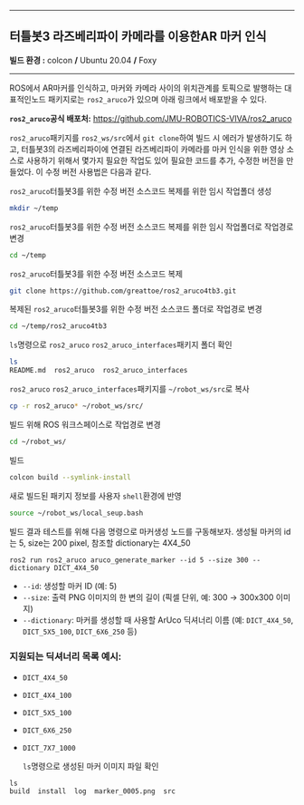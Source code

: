 

---

## 터틀봇3 라즈베리파이 카메라를 이용한AR 마커 인식



**빌드 환경 :**  colcon **/** Ubuntu 20.04 **/** Foxy

---

ROS에서 AR마커를 인식하고, 마커와 카메라 사이의 위치관계를 토픽으로 발행하는 대표적인노드 패키지로는 `ros2_aruco`가 있으며 아래 링크에서 배포받을 수 있다.

**`ros2_aruco`공식 배포처:** https://github.com/JMU-ROBOTICS-VIVA/ros2_aruco 

`ros2_aruco`패키지를 `ros2_ws/src`에서 `git clone`하여 빌드 시 에러가 발생하기도 하고, 터틀봇3의 라즈베리파이에 연결된 라즈베리파이 카메라를 마커 인식을 위한 영상 소스로 사용하기 위해서 몇가지 필요한 작업도 있어 필요한 코드를 추가, 수정한 버전을 만들었다. 이 수정 버전 사용법은 다음과 같다.

`ros2_aruco`터틀봇3를 위한 수정 버전 소스코드 복제를 위한 임시 작업폴더 생성

```bash
mkdir ~/temp
```



`ros2_aruco`터틀봇3를 위한 수정 버전 소스코드 복제를 위한 임시 작업폴더로 작업경로 변경

```bash
cd ~/temp
```



`ros2_aruco`터틀봇3를 위한 수정 버전 소스코드 복제

```bash
git clone https://github.com/greattoe/ros2_aruco4tb3.git
```



복제된 `ros2_aruco`터틀봇3를 위한 수정 버전 소스코드 폴더로 작업경로 변경

```bash
cd ~/temp/ros2_aruco4tb3
```



`ls`명령으로 `ros2_aruco`  `ros2_aruco_interfaces`패키지 폴더 확인

```bash
ls
README.md  ros2_aruco  ros2_aruco_interfaces
```



`ros2_aruco`  `ros2_aruco_interfaces`패키지를 `~/robot_ws/src`로 복사

```bash
cp -r ros2_aruco* ~/robot_ws/src/
```





빌드 위해 ROS 워크스페이스로 작업경로 변경

```bash
cd ~/robot_ws/
```



빌드

```bash
colcon build --symlink-install
```



새로 빌드된 패키지 정보를 사용자 `shell`환경에 반영

```bash
source ~/robot_ws/local_seup.bash
```





빌드 결과 테스트를 위해 다음 명령으로 마커생성 노드를 구동해보자. 생성될 마커의 id는 5, size는 200 pixel, 참조할 dictionary는 4X4_50

```
ros2 run ros2_aruco aruco_generate_marker --id 5 --size 300 --dictionary DICT_4X4_50

```

- `--id`: 생성할 마커 ID (예: 5)
- `--size`: 출력 PNG 이미지의 한 변의 길이 (픽셀 단위, 예: 300 → 300x300 이미지)
- `--dictionary`: 마커를 생성할 때 사용할 ArUco 딕셔너리 이름
   (예: `DICT_4X4_50`, `DICT_5X5_100`, `DICT_6X6_250` 등)

### 지원되는 딕셔너리 목록 예시:

- `DICT_4X4_50`

- `DICT_4X4_100`

- `DICT_5X5_100`

- `DICT_6X6_250`

- `DICT_7X7_1000`

  `ls`명령으로 생성된 마커 이미지 파일 확인

```
ls
build  install  log  marker_0005.png  src
```











